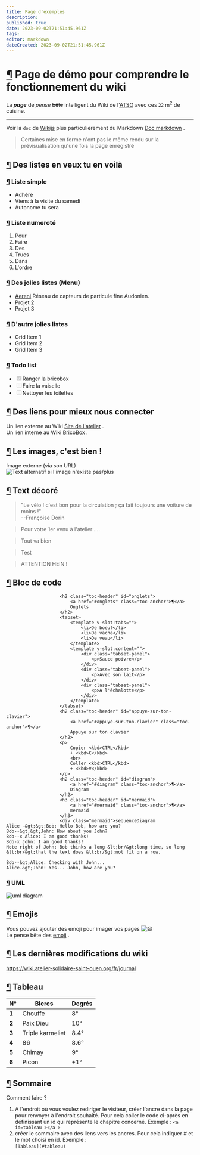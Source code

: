 ```yaml
---
title: Page d'exemples
description: 
published: true
date: 2023-09-02T21:51:45.961Z
tags: 
editor: markdown
dateCreated: 2023-09-02T21:51:45.961Z
---
```


<h1 class="toc-header" id="page-de-démo-pour-comprendre-le-fonctionnement-du-wiki">
                            <a href="#page-de-démo-pour-comprendre-le-fonctionnement-du-wiki" class="toc-anchor">¶</a>
                            Page de démo pour comprendre le fonctionnement du wiki
                        </h1>
                        <p>
                            La 
                            <em>
                                <strong>page</strong>
                            </em>
                            de <em>pense</em>
                            <s>bête</s>
                            intelligent du Wiki de l'<abbr title="Atelier Solidaire Saint Ouen">ATSO</abbr>
                            avec ces <code>22</code>
                            m<sup>2</sup>
                            de cuisine.
                        </p>
                        <hr>
                        <p>
                            Voir la <code>doc</code>
                            de <a class="is-external-link" href="https://docs.requarks.io/">Wikijs</a>
                            plus particulierement du Markdown <a class="is-external-link" href="https://docs.requarks.io/en/editors/markdown">Doc markdown</a>
                            .
                        </p>
                        <blockquote class="is-warning">
                            <p>Certaines mise en forme n'ont pas le même rendu sur la prévisualisation qu'une fois la page enregistré</p>
                        </blockquote>
                        <h2 class="toc-header" id="des-listes-en-veux-tu-en-voilà">
                            <a href="#des-listes-en-veux-tu-en-voilà" class="toc-anchor">¶</a>
                            Des listes en veux tu en voilà
                        </h2>
                        <h3 class="toc-header" id="liste-simple">
                            <a href="#liste-simple" class="toc-anchor">¶</a>
                            Liste simple
                        </h3>
                        <ul>
                            <li>Adhére</li>
                            <li>Viens à la visite du samedi</li>
                            <li>Autonome tu sera</li>
                        </ul>
                        <h3 class="toc-header" id="liste-numeroté">
                            <a href="#liste-numeroté" class="toc-anchor">¶</a>
                            Liste numeroté
                        </h3>
                        <ol>
                            <li>Pour</li>
                            <li>Faire</li>
                            <li>Des</li>
                            <li>Trucs</li>
                            <li>Dans</li>
                            <li>L'ordre</li>
                        </ol>
                        <h3 class="toc-header" id="des-jolies-listes-menu">
                            <a href="#des-jolies-listes-menu" class="toc-anchor">¶</a>
                            Des jolies listes (Menu)
                        </h3>
                        <ul class="links-list">
                            <li>
                                <a class="is-internal-link is-valid-page" href="/Projets/aereni">Aereni</a>
                                Réseau de capteurs de particule fine Audonien.
                            </li>
                            <li>Projet 2</li>
                            <li>Projet 3</li>
                        </ul>
                        <h3 class="toc-header" id="dautre-jolies-listes">
                            <a href="#dautre-jolies-listes" class="toc-anchor">¶</a>
                            D'autre jolies listes
                        </h3>
                        <ul class="grid-list">
                            <li>Grid Item 1</li>
                            <li>Grid Item 2</li>
                            <li>Grid Item 3</li>
                        </ul>
                        <h3 class="toc-header" id="todo-list">
                            <a href="#todo-list" class="toc-anchor">¶</a>
                            Todo list
                        </h3>
                        <ul class="contains-task-list">
                            <li class="task-list-item">
                                <input type="checkbox" disabled="" checked="" class="task-list-item-checkbox">Ranger la bricobox
                            </li>
                            <li class="task-list-item">
                                <input type="checkbox" disabled="" class="task-list-item-checkbox">Faire la vaiselle
                            </li>
                            <li class="task-list-item">
                                <input type="checkbox" disabled="" class="task-list-item-checkbox">Nettoyer les toilettes
                            </li>
                        </ul>
                        <h2 class="toc-header" id="des-liens-pour-mieux-nous-connecter">
                            <a href="#des-liens-pour-mieux-nous-connecter" class="toc-anchor">¶</a>
                            Des liens pour mieux nous connecter
                        </h2>
                        <p>
                            Un lien externe au Wiki <a class="is-external-link" href="https://atelier-solidaire-saint-ouen.org/">Site de l'atelier</a>
                            .<br>
                            Un lien interne au Wiki <a class="is-internal-link is-valid-page" href="/bricobox">BricoBox</a>
                            .
                        </p>
                        <h2 class="toc-header" id="les-images-cest-bien">
                            <a href="#les-images-cest-bien" class="toc-anchor">¶</a>
                            Les images, c'est bien !
                        </h2>
                        <p>
                            Image externe (via son URL)<br>
                            <img alt="Text alternatif si l'image n'existe pas/plus" src="https://contents.mediadecathlon.com/p1997619/k$20963546eade50e24e9e88cf3398217b/sq/velo-tout-chemin-riverside-100-noir.jpg?format=auto&amp;f=969x969">
                        </p>
                        <h2 class="toc-header" id="text-décoré">
                            <a href="#text-décoré" class="toc-anchor">¶</a>
                            Text décoré
                        </h2>
                        <blockquote>
                            <p>
                                "Le vélo ! c'est bon pour la circulation ; ça fait toujours une voiture de moins !"<br>--Françoise Dorin
                            </p>
                        </blockquote>
                         <blockquote class="is-warning">
                            <p>Pour votre 1er venu à l'atelier ....</p>
                        </blockquote>
                        <blockquote class="is-success">
                            <p>Tout va bien</p>
                        </blockquote>
                        <blockquote class="is-info">
                            <p>Test</p>
                        </blockquote>
                        <blockquote class="is-danger">
                            <p>ATTENTION HEIN !</p>
                        </blockquote>
                        <h2 class="toc-header" id="bloc-de-code">
                            <a href="#bloc-de-code" class="toc-anchor">¶</a>
                            Bloc de code
                        </h2>
                        
                        <h2 class="toc-header" id="onglets">
                            <a href="#onglets" class="toc-anchor">¶</a>
                            Onglets
                        </h2>
                        <tabset>
                            <template v-slot:tabs="">
                                <li>De boeuf</li>
                                <li>De vache</li>
                                <li>De veau</li>
                            </template>
                            <template v-slot:content="">
                                <div class="tabset-panel">
                                    <p>Sauce poivre</p>
                                </div>
                                <div class="tabset-panel">
                                    <p>Avec son lait</p>
                                </div>
                                <div class="tabset-panel">
                                    <p>A l'échalotte</p>
                                </div>
                            </template>
                        </tabset>
                        <h2 class="toc-header" id="appuye-sur-ton-clavier">
                            <a href="#appuye-sur-ton-clavier" class="toc-anchor">¶</a>
                            Appuye sur ton clavier
                        </h2>
                        <p>
                            Copier <kbd>CTRL</kbd>
                            + <kbd>C</kbd>
                            <br>
                            Coller <kbd>CTRL</kbd>
                            + <kbd>V</kbd>
                        </p>
                        <h2 class="toc-header" id="diagram">
                            <a href="#diagram" class="toc-anchor">¶</a>
                            Diagram
                        </h2>
                        <h3 class="toc-header" id="mermaid">
                            <a href="#mermaid" class="toc-anchor">¶</a>
                            mermaid
                        </h3>
                        <div class="mermaid">sequenceDiagram
    Alice -&gt;&gt;Bob: Hello Bob, how are you?
    Bob--&gt;&gt;John: How about you John?
    Bob--x Alice: I am good thanks!
    Bob-x John: I am good thanks!
    Note right of John: Bob thinks a long &lt;br/&gt;long time, so long &lt;br/&gt;that the text does &lt;br/&gt;not fit on a row.

    Bob--&gt;Alice: Checking with John...
    Alice-&gt;John: Yes... John, how are you?
</div>
                        <h3 class="toc-header" id="uml">
                            <a href="#uml" class="toc-anchor">¶</a>
                            UML
                        </h3>
                        <img class="uml-diagram prefetch-candidate" alt="uml diagram" src="https://plantuml.requarks.io/svg/SoWkIImgAStDuNBAJzArSyp9J4vLi5B8ICt9oUToICrB0Ke10000">
                        <h2 class="toc-header" id="emojis">
                            <a href="#emojis" class="toc-anchor">¶</a>
                            Emojis
                        </h2>
                        <p>
                            Vous pouvez ajouter des emoji pour imager vos pages <img src="/_assets/svg/twemoji/1f604.svg" alt="😄" draggable="false" class="emoji">
                            <br>
                            Le pense bête des <a class="is-external-link" href="https://www.webfx.com/tools/emoji-cheat-sheet/">emoji</a>
                            .
                        </p>
                        <h2 class="toc-header" id="les-dernières-modifications-du-wiki">
                            <a href="#les-dernières-modifications-du-wiki" class="toc-anchor">¶</a>
                            Les dernières modifications du wiki
                        </h2>
                        <p>
                            <a class="is-internal-link is-valid-page" href="/fr/journal">https://wiki.atelier-solidaire-saint-ouen.org/fr/journal</a>
                        </p>
                        <h2 class="toc-header" id="tableau">
                            <a href="#tableau" class="toc-anchor">¶</a>
                            Tableau
                        </h2>
                        <p>
                            <a id="tableau"></a>
                        </p>
                        <div class="table-container">
                            <table>
                                <thead>
                                    <tr>
                                        <th>
                                            <strong>N°</strong>
                                        </th>
                                        <th>
                                            <strong>Bieres</strong>
                                        </th>
                                        <th>Degrés</th>
                                    </tr>
                                </thead>
                                <tbody>
                                    <tr>
                                        <td>
                                            <strong>1</strong>
                                        </td>
                                        <td>Chouffe</td>
                                        <td>8°</td>
                                    </tr>
                                    <tr>
                                        <td>
                                            <strong>2</strong>
                                        </td>
                                        <td>Paix Dieu</td>
                                        <td>10°</td>
                                    </tr>
                                    <tr>
                                        <td>
                                            <strong>3</strong>
                                        </td>
                                        <td>Triple karmeliet</td>
                                        <td>8.4°</td>
                                    </tr>
                                    <tr>
                                        <td>
                                            <strong>4</strong>
                                        </td>
                                        <td>86</td>
                                        <td>8.6°</td>
                                    </tr>
                                    <tr>
                                        <td>
                                            <strong>5</strong>
                                        </td>
                                        <td>Chimay</td>
                                        <td>9°</td>
                                    </tr>
                                    <tr>
                                        <td>
                                            <strong>6</strong>
                                        </td>
                                        <td>Picon</td>
                                        <td>+1°</td>
                                    </tr>
                                </tbody>
                            </table>
                        </div>
                        <h2 class="toc-header" id="sommaire">
                            <a href="#sommaire" class="toc-anchor">¶</a>
                            Sommaire
                        </h2>
                        <p>Comment faire ?</p>
                        <ol>
                            <li>
                                A l'endroit où vous voulez rediriger le visiteur, créer l'ancre dans la page pour renvoyer à l'endroit souhaité. Pour cela coller le code ci-après en définissant un id qui représente le chapitre concerné. Exemple : <code>&lt;a id=tableau &gt;&lt;/a &gt;</code>
                            </li>
                            <li>
                                créer le sommaire avec des liens vers les ancres. Pour cela indiquer # et le mot choisi en id. Exemple :<br>
                                <code>[Tableau](#tableau)</code>
                            </li>
                        </ol>